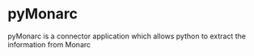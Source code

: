 # pyMonarc
pyMonarc is a connector application which allows python to extract the information from Monarc
